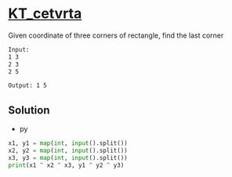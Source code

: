 # [KT_cetvrta](https://open.kattis.com/problems/cetvrta)

Given coordinate of three corners of rectangle, find the last corner

```txt
Input:
1 3
2 3
2 5

Output: 1 5
```

## Solution

* py

```py
x1, y1 = map(int, input().split())
x2, y2 = map(int, input().split())
x3, y3 = map(int, input().split())
print(x1 ^ x2 ^ x3, y1 ^ y2 ^ y3)
```
